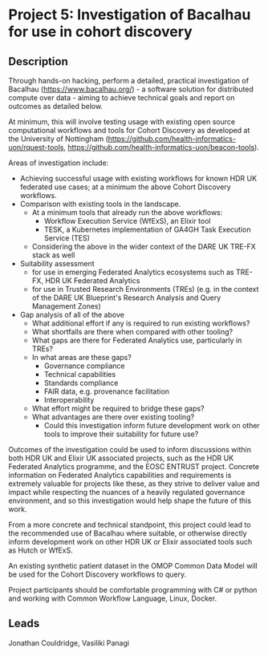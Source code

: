 # Project 5: Investigation of Bacalhau for use in cohort discovery

## Description

Through hands-on hacking, perform a detailed, practical investigation of Bacalhau (https://www.bacalhau.org/) - a software solution for distributed compute over data - aiming to achieve technical goals and report on outcomes as detailed below.

At minimum, this will involve testing usage with existing open source computational workflows and tools for Cohort Discovery as developed at the University of Nottingham (https://github.com/health-informatics-uon/rquest-tools, https://github.com/health-informatics-uon/beacon-tools).

Areas of investigation include:
- Achieving successful usage with existing workflows for known HDR UK federated use cases; at a minimum the above Cohort Discovery workflows.
- Comparison with existing tools in the landscape.
    - At a minimum tools that already run the above workflows:
        - Workflow Execution Service (WfExS), an Elixir tool
        - TESK, a Kubernetes implementation of GA4GH Task Execution Service (TES)
    - Considering the above in the wider context of the DARE UK TRE-FX stack as well
- Suitability assessment
    - for use in emerging Federated Analytics ecosystems such as TRE-FX, HDR UK Federated Analytics
    - for use in Trusted Research Environments (TREs) (e.g. in the context of the DARE UK Blueprint's Research Analysis and Query Management Zones)
- Gap analysis of all of the above
    - What additional effort if any is required to run existing workflows?
    - What shortfalls are there when compared with other tooling?
    - What gaps are there for Federated Analytics use, particularly in TREs?
    - In what areas are these gaps?
        - Governance compliance
        - Technical capabilities
        - Standards compliance
        - FAIR data, e.g. provenance facilitation
        - Interoperability
    - What effort might be required to bridge these gaps?
    - What advantages are there over existing tooling?
        - Could this investigation inform future development work on other tools to improve their suitability for future use?

Outcomes of the investigation could be used to inform discussions within both HDR UK and Elixir UK associated projects, such as the HDR UK Federated Analytics programme, and the EOSC ENTRUST project. Concrete information on Federated Analytics capabilities and requirements is extremely valuable for projects like these, as they strive to deliver value and impact while respecting the nuances of a heavily regulated governance environment, and so this investigation would help shape the future of this work.

From a more concrete and technical standpoint, this project could lead to the recommended use of Bacalhau where suitable, or otherwise directly inform development work on other HDR UK or Elixir associated tools such as Hutch or WfExS.

An existing synthetic patient dataset in the OMOP Common Data Model will be used for the Cohort Discovery workflows to query.

Project participants should be comfortable programming with C# or python and working with Common Workflow Language, Linux, Docker.


## Leads

Jonathan Couldridge, Vasiliki Panagi

